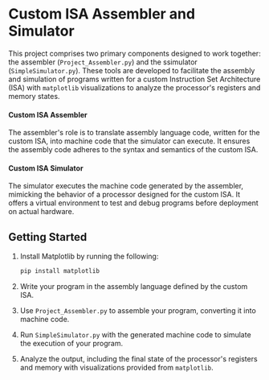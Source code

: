 # Custom ISA Assembler and Simulator

This project comprises two primary components designed to work together: the assembler (`Project_Assembler.py`) and the ssimulator (`SimpleSimulator.py`). These tools are developed to facilitate the assembly and simulation of programs written for a custom Instruction Set Architecture (ISA) with `matplotlib` visualizations to analyze the processor's registers and memory states.

#### Custom ISA Assembler 

The assembler's role is to translate assembly language code, written for the custom ISA, into machine code that the simulator can execute. It ensures the assembly code adheres to the syntax and semantics of the custom ISA.


#### Custom ISA Simulator 

The simulator executes the machine code generated by the assembler, mimicking the behavior of a processor designed for the custom ISA. It offers a virtual environment to test and debug programs before deployment on actual hardware.

## Getting Started
1. Install Matplotlib by running the following:
    
    ```bash
    pip install matplotlib
    ```
2. Write your program in the assembly language defined by the custom ISA.
3. Use `Project_Assembler.py` to assemble your program, converting it into machine code.
4. Run `SimpleSimulator.py` with the generated machine code to simulate the execution of your program.
5. Analyze the output, including the final state of the processor's registers and memory with visualizations provided from `matplotlib`.
